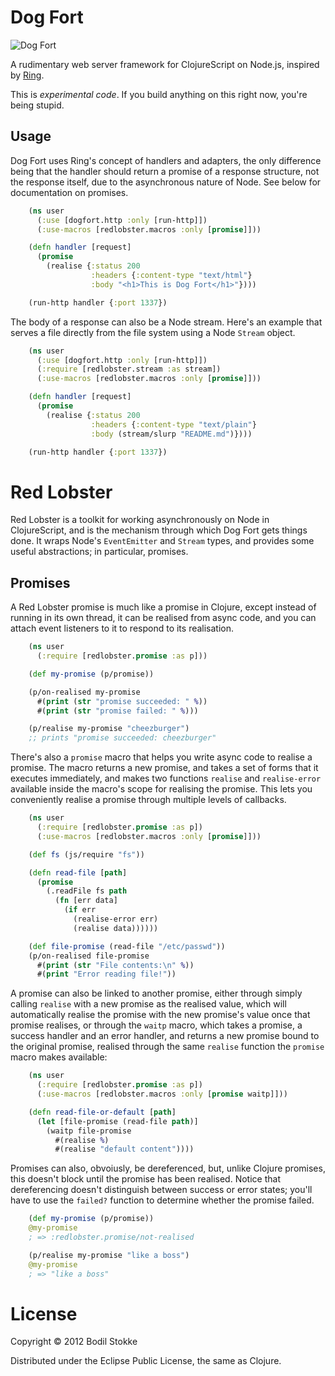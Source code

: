 # Dog Fort

![Dog Fort](https://raw.github.com/bodil/dogfort/master/dogfort.jpg)

A rudimentary web server framework for ClojureScript on Node.js,
inspired by [Ring](https://github.com/mmcgrana/ring).

This is *experimental code*. If you build anything on this right now,
you're being stupid.

## Usage

Dog Fort uses Ring's concept of handlers and adapters, the only
difference being that the handler should return a promise of a
response structure, not the response itself, due to the asynchronous
nature of Node. See below for documentation on promises.

```clojure
    (ns user
      (:use [dogfort.http :only [run-http]])
      (:use-macros [redlobster.macros :only [promise]]))

    (defn handler [request]
      (promise
        (realise {:status 200
                  :headers {:content-type "text/html"}
                  :body "<h1>This is Dog Fort</h1>"})))

    (run-http handler {:port 1337})
```

The body of a response can also be a Node stream. Here's an example
that serves a file directly from the file system using a Node `Stream`
object.

```clojure
    (ns user
      (:use [dogfort.http :only [run-http]])
      (:require [redlobster.stream :as stream])
      (:use-macros [redlobster.macros :only [promise]]))

    (defn handler [request]
      (promise
        (realise {:status 200
                  :headers {:content-type "text/plain"}
                  :body (stream/slurp "README.md")})))

    (run-http handler {:port 1337})
```

# Red Lobster

Red Lobster is a toolkit for working asynchronously on Node in
ClojureScript, and is the mechanism through which Dog Fort gets things
done. It wraps Node's `EventEmitter` and `Stream` types, and provides
some useful abstractions; in particular, promises.

## Promises

A Red Lobster promise is much like a promise in Clojure, except
instead of running in its own thread, it can be realised from async
code, and you can attach event listeners to it to respond to its
realisation.

```clojure
    (ns user
      (:require [redlobster.promise :as p]))

    (def my-promise (p/promise))

    (p/on-realised my-promise
      #(print (str "promise succeeded: " %))
      #(print (str "promise failed: " %)))

    (p/realise my-promise "cheezburger")
    ;; prints "promise succeeded: cheezburger"
```

There's also a `promise` macro that helps you write async code to
realise a promise. The macro returns a new promise, and takes a set of
forms that it executes immediately, and makes two functions `realise`
and `realise-error` available inside the macro's scope for realising
the promise. This lets you conveniently realise a promise through
multiple levels of callbacks.

```clojure
    (ns user
      (:require [redlobster.promise :as p])
      (:use-macros [redlobster.macros :only [promise]]))

    (def fs (js/require "fs"))

    (defn read-file [path]
      (promise
        (.readFile fs path
          (fn [err data]
            (if err
              (realise-error err)
              (realise data))))))

    (def file-promise (read-file "/etc/passwd"))
    (p/on-realised file-promise
      #(print (str "File contents:\n" %))
      #(print "Error reading file!"))
```

A promise can also be linked to another promise, either through simply
calling `realise` with a new promise as the realised value, which will
automatically realise the promise with the new promise's value once
that promise realises, or through the `waitp` macro, which takes a
promise, a success handler and an error handler, and returns a new
promise bound to the original promise, realised through the same
`realise` function the `promise` macro makes available:

```clojure
    (ns user
      (:require [redlobster.promise :as p])
      (:use-macros [redlobster.macros :only [promise waitp]]))

    (defn read-file-or-default [path]
      (let [file-promise (read-file path)]
        (waitp file-promise
          #(realise %)
          #(realise "default content"))))
```

Promises can also, obvoiusly, be dereferenced, but, unlike Clojure
promises, this doesn't block until the promise has been realised.
Notice that dereferencing doesn't distinguish between success or error
states; you'll have to use the `failed?` function to determine whether
the promise failed.

```clojure
    (def my-promise (p/promise))
    @my-promise
    ; => :redlobster.promise/not-realised

    (p/realise my-promise "like a boss")
    @my-promise
    ; => "like a boss"
```

# License

Copyright © 2012 Bodil Stokke

Distributed under the Eclipse Public License, the same as Clojure.

